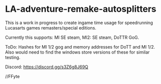 # LA-adventure-remake-autosplitters

This is a work in progress to create ingame time usage for speedrunning Lucasarts games remasters/special editions.

Currently this supports: MI SE steam, MI2: SE steam, DoTTR GoG.

ToDo: Hashes for MI 1/2 gog and memory addresses for DoTT and MI 1/2. Also would need to find the windows store versions of these for similar testing.

Discord: https://discord.gg/s3Z6g8J69Q

//FFyte
